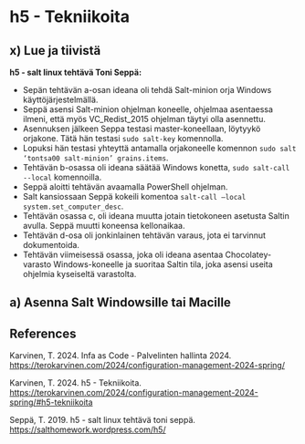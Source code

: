 # h5 - Tekniikoita

## x) Lue ja tiivistä

**h5 - salt linux tehtävä Toni Seppä:**
- Sepän tehtävän a-osan ideana oli tehdä Salt-minion orja Windows käyttöjärjestelmällä.
- Seppä asensi Salt-minion ohjelman koneelle, ohjelmaa asentaessa ilmeni, että myös VC_Redist_2015 ohjelman täytyi olla asennettu.
- Asennuksen jälkeen Seppa testasi master-koneellaan, löytyykö orjakone. Tätä hän testasi ````sudo salt-key```` komennolla.
- Lopuksi hän testasi yhteyttä antamalla orjakoneelle komennon ````sudo salt ‘tontsa00 salt-minion’ grains.items````.
- Tehtävän b-osassa oli ideana säätää Windows konetta, ````sudo salt-call --local```` komennoilla.
- Seppä aloitti tehtävän avaamalla PowerShell ohjelman.
- Salt kansiossaan Seppä kokeili komentoa ````salt-call –local system.set_computer_desc````.
- Tehtävän osassa c, oli ideana muutta jotain tietokoneen asetusta Saltin avulla. Seppä muutti koneensa kellonaikaa.
- Tehtävän d-osa oli jonkinlainen tehtävän varaus, jota ei tarvinnut dokumentoida.
- Tehtävän viimeisessä osassa, joka oli ideana asentaa Chocolatey-varasto Windows-koneelle ja suoritaa Saltin tila, joka asensi useita ohjelmia kyseiseltä varastolta.

## a) Asenna Salt Windowsille tai Macille


## References

Karvinen, T. 2024. Infa as Code - Palvelinten hallinta 2024. https://terokarvinen.com/2024/configuration-management-2024-spring/

Karvinen, T. 2024. h5 - Tekniikoita. https://terokarvinen.com/2024/configuration-management-2024-spring/#h5-tekniikoita

Seppä, T. 2019. h5 - salt linux tehtävä toni seppä. https://salthomework.wordpress.com/h5/
